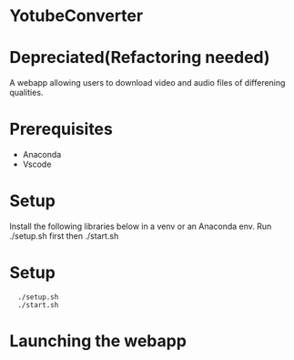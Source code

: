 # YotubeConverter

# Depreciated(Refactoring needed)
A webapp allowing users to download video and audio files of differening qualities.
# Prerequisites
* Anaconda
* Vscode
# Setup
  Install the following libraries below in a venv or an Anaconda env. Run ./setup.sh first then ./start.sh
# Setup
  ```
    ./setup.sh
    ./start.sh
  ```
# Launching the webapp
